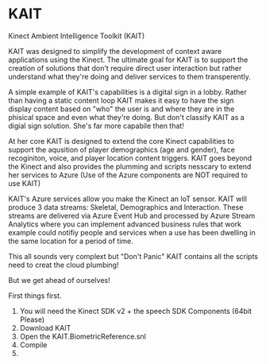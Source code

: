 # KAIT
Kinect Ambient Intelligence Toolkit (KAIT)

KAIT was designed to simplify the development of context aware applications using the Kinect. The ultimate goal for KAIT is to support the creation of solutions that don't require direct user interaction but rather understand what they're doing and deliver services to them transperently.

A simple example of KAIT's capabilities is a digital sign in a lobby. Rather than having a static content loop KAIT makes it easy to have the sign display content based on "who" the user is and where they are in the phisical space and even what they're doing. But don't classify KAIT as a digial sign solution. She's far more capabile then that!

At her core KAIT is designed to extend the core Kinect capabilities to support the aqusition of player demographics (age and gender), face recoginiton, voice, and player location content triggers. KAIT goes beyond the Kinect and also provides the plumming and scripts nesscary to extend her services to Azure (Use of the Azure components are NOT required to use KAIT)

KAIT's Azure services allow you make the Kinect an IoT sensor. KAIT will produce 3 data streams: Skeletal, Demographics and Interaction. These streams are delivered via Azure Event Hub and processed by Azure Stream Analytics where you can implement advanced business rules that work example could notifiy people and services when a use has been dwelling in the same location for a period of time.

This all sounds very complext but "Don't Panic" KAIT contains all the scripts need to creat the cloud plumbing!

But we get ahead of ourselves!

First things first.

1. You will need the Kinect SDK v2 + the speech SDK Components (64bit Please)
2. Download KAIT
2. Open the KAIT.BiometricReference.snl
3. Compile
4. 



